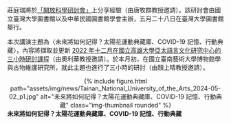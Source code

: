 莊庭瑞將於[「開放科學研討會」](https://www.lib.ntu.edu.tw/events/2024_RDMLA/)上分享經驗（由唐牧群教授邀請）。該研討會由國立臺灣大學圖書館以及中華民國圖書館學會主辦，五月二十八日在臺灣大學圖書館舉行。

本次講演主題為〈未來將如何記得？太陽花運動典藏庫、COVID-19 記憶、行動典藏〉，內容將擷取並更新 [2022 年十二月在國立高雄大學亞太語言文化研究中心的三小時研討課程](https://www.facebook.com/photo.php?fbid=213866884346059)（由奧利華教授邀請）。於本月初，在國立臺南藝術大學博物館學與古物維護研究所，就此主題也進行了三小時的研討（由顏上晴教授邀請）。

<center>
<div class="row">
    <div class="col-sm mt-3 mt-md-0">
        {% include figure.html path="assets/img/news/Tainan_National_University_of_the_Arts_2024-05-02_p1.jpg" alt="未來將如何記得？太陽花運動典藏庫、COVID-19 記憶、行動典藏" class="img-thumbnail rounded" %}
    </div>
</div>
</center>
<div class="caption">
    <b>未來將如何記得？太陽花運動典藏庫、COVID-19 記憶、行動典藏</b>
</div>
